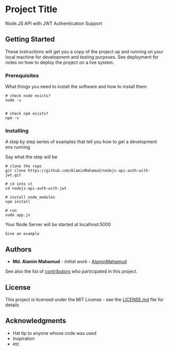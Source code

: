 # Project Title

Node.JS API with JWT Authentication Support

## Getting Started

These instructions will get you a copy of the project up and running on your local machine for development and testing purposes. See deployment for notes on how to deploy the project on a live system.

### Prerequisites

What things you need to install the software and how to install them

```
# check node exists?
node -v


# check npm exists?
npm -v
```

### Installing

A step by step series of examples that tell you how to get a development env running

Say what the step will be

```
# clone the repo
git clone https://github.com/AlaminMahamud/nodejs-api-auth-with-jwt.git

# cd into it
cd nodejs-api-auth-with-jwt

# install node_modules
npm install

# run
node app.js
```

Your Node Server will be started at localhost:5000


```
Give an example
```



## Authors

* **Md. Alamin Mahamud** - *Initial work* - [AlaminMahamud](https://github.com/alaminmahamud)

See also the list of [contributors](https://github.com/your/project/contributors) who participated in this project.

## License

This project is licensed under the MIT License - see the [LICENSE.md](LICENSE.md) file for details

## Acknowledgments

* Hat tip to anyone whose code was used
* Inspiration
* etc
